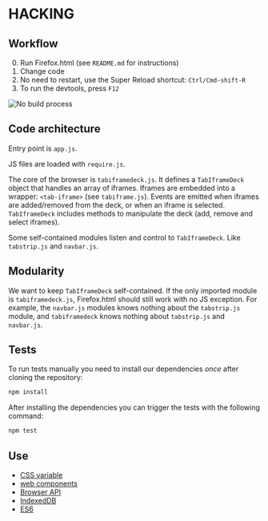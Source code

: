 # HACKING

## Workflow

0. Run Firefox.html (see `README.md` for instructions)
1. Change code
2. No need to restart, use the Super Reload shortcut: `Ctrl/Cmd-shift-R`
3. To run the devtools, press `F12`

![No build process](https://cloud.githubusercontent.com/assets/373579/5208414/3d48ec64-75b4-11e4-942d-64e194c57b9f.gif)

## Code architecture

Entry point is `app.js`.

JS files are loaded with `require.js`.

The core of the browser is `tabiframedeck.js`. It defines a
`TabIframeDeck` object that handles an array of iframes. Iframes
are embedded into a wrapper: `<tab-iframe>` (see `tabiframe.js`).
Events are emitted when iframes are added/removed from the deck,
or when an iframe is selected. `TabIframeDeck` includes methods to
manipulate the deck (add, remove and select iframes).

Some self-contained modules listen and control to `TabIframeDeck`.
Like `tabstrip.js` and `navbar.js`.

## Modularity

We want to keep `TabIframeDeck` self-contained. If the only imported module
is `tabiframedeck.js`, Firefox.html should still work with no JS exception.
For example, the `navbar.js` modules knows nothing about the `tabstrip.js`
module, and `tabiframedeck` knows nothing about `tabstrip.js` and `navbar.js`.

## Tests

To run tests manually you need to install our dependencies _once_ after cloning the repository:

```bash
npm install
```

After installing the dependencies you can trigger the tests with the following command:

```bash
npm test
```

## Use

- [CSS variable](https://developer.mozilla.org/en-US/docs/Web/CSS/Using_CSS_variables)
- [web components](http://webcomponents.org/)
- [Browser API](https://developer.mozilla.org/en-US/docs/Web/API/Using_the_Browser_API)
- [IndexedDB](https://developer.mozilla.org/en-US/docs/Web/API/IndexedDB_API/Using_IndexedDB)
- [ES6](https://developer.mozilla.org/en-US/docs/Web/JavaScript/New_in_JavaScript/ECMAScript_6_support_in_Mozilla)
